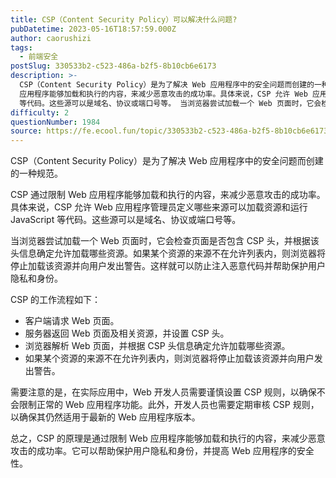 ```yaml
---
title: CSP（Content Security Policy）可以解决什么问题?
pubDatetime: 2023-05-16T18:57:59.000Z
author: caorushizi
tags:
  - 前端安全
postSlug: 330533b2-c523-486a-b2f5-8b10cb6e6173
description: >-
  CSP（Content Security Policy）是为了解决 Web 应用程序中的安全问题而创建的一种规范。 CSP 通过限制 Web
  应用程序能够加载和执行的内容，来减少恶意攻击的成功率。具体来说，CSP 允许 Web 应用程序管理员定义哪些来源可以加载资源和运行 JavaScript
  等代码。这些源可以是域名、协议或端口号等。 当浏览器尝试加载一个 Web 页面时，它会检查页面是否包含
difficulty: 2
questionNumber: 1984
source: https://fe.ecool.fun/topic/330533b2-c523-486a-b2f5-8b10cb6e6173
---
```


CSP（Content Security Policy）是为了解决 Web 应用程序中的安全问题而创建的一种规范。

CSP 通过限制 Web 应用程序能够加载和执行的内容，来减少恶意攻击的成功率。具体来说，CSP 允许 Web 应用程序管理员定义哪些来源可以加载资源和运行 JavaScript 等代码。这些源可以是域名、协议或端口号等。

当浏览器尝试加载一个 Web 页面时，它会检查页面是否包含 CSP 头，并根据该头信息确定允许加载哪些资源。如果某个资源的来源不在允许列表内，则浏览器将停止加载该资源并向用户发出警告。这样就可以防止注入恶意代码并帮助保护用户隐私和身份。

CSP 的工作流程如下：

- 客户端请求 Web 页面。
- 服务器返回 Web 页面及相关资源，并设置 CSP 头。
- 浏览器解析 Web 页面，并根据 CSP 头信息确定允许加载哪些资源。
- 如果某个资源的来源不在允许列表内，则浏览器将停止加载该资源并向用户发出警告。

需要注意的是，在实际应用中，Web 开发人员需要谨慎设置 CSP 规则，以确保不会限制正常的 Web 应用程序功能。此外，开发人员也需要定期审核 CSP 规则，以确保其仍然适用于最新的 Web 应用程序版本。

总之，CSP 的原理是通过限制 Web 应用程序能够加载和执行的内容，来减少恶意攻击的成功率。它可以帮助保护用户隐私和身份，并提高 Web 应用程序的安全性。
